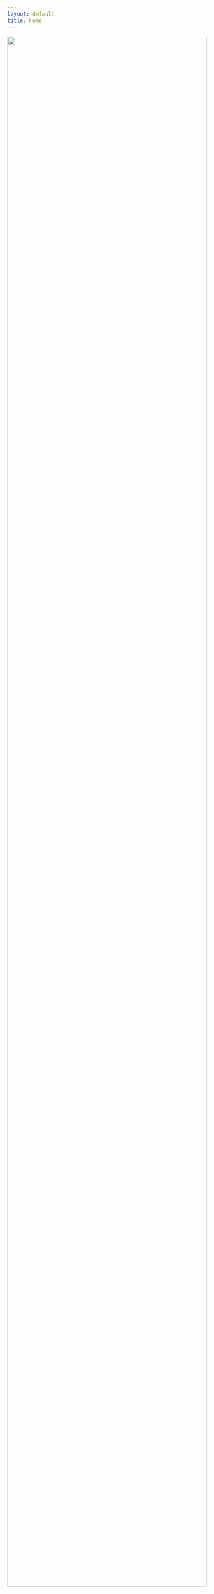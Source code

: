 ```yaml
---
layout: default
title: Home
---
```


<img src="https://pix10.agoda.net/city/16597/16597-7x3.jpg?s=1920x" width="95%">
